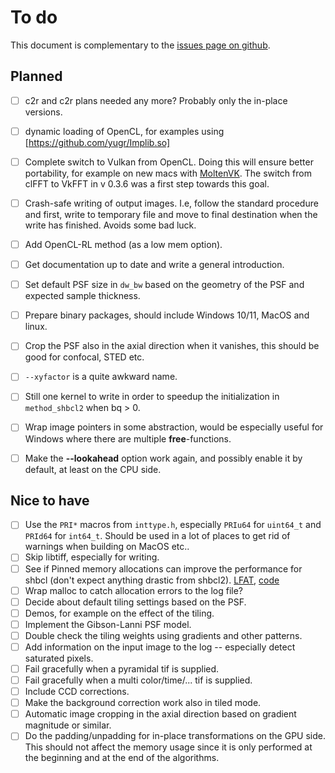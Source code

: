 # To do

This document is complementary to the [issues page on
github](https://github.com/elgw/deconwolf/issues).

## Planned

- [ ] c2r and c2r plans needed any more? Probably only the in-place versions.

- [ ] dynamic loading of OpenCL, for examples using [https://github.com/yugr/Implib.so]

- [ ] Complete switch to Vulkan from OpenCL. Doing this will ensure
      better portability, for example on new macs with
      [MoltenVK](https://github.com/KhronosGroup/MoltenVK). The switch
      from clFFT to VkFFT in v 0.3.6 was a first step towards this goal.

- [ ] Crash-safe writing of output images. I.e, follow the standard
  procedure and first, write to temporary file and move to final
  destination when the write has finished. Avoids some bad luck.

- [ ] Add OpenCL-RL method (as a low mem option).

- [ ] Get documentation up to date and write a general introduction.

- [ ] Set default PSF size in `dw_bw` based on the geometry of the PSF
and expected sample thickness.

- [ ] Prepare binary packages, should include Windows 10/11, MacOS and
      linux.

- [ ] Crop the PSF also in the axial direction when it vanishes, this
      should be good for confocal, STED etc.

- [ ] `--xyfactor` is a quite awkward name.

- [ ] Still one kernel to write in order to speedup the initialization
      in `method_shbcl2` when bq > 0.

- [ ] Wrap image pointers in some abstraction, would be especially
      useful for Windows where there are multiple **free**-functions.

- [ ] Make the **--lookahead** option work again, and possibly enable
      it by default, at least on the CPU side.

## Nice to have
- [ ] Use the `PRI*` macros from `inttype.h`, especially `PRIu64` for
      `uint64_t` and `PRId64` for `int64_t`.  Should be used in a lot
      of places to get rid of warnings when building on MacOS etc..
- [ ] Skip libtiff, especially for writing.
- [ ] See if Pinned memory allocations can improve the performance for shbcl (don't expect anything drastic from shbcl2).
[LFAT](https://ltfat.github.io/notes/ltfatnote017.pdf),
[code](https://github.com/ltfat/ltfat/blob/master/fourier/nextfastfft.m)
- [ ] Wrap malloc to catch allocation errors to the log file?
- [ ] Decide about default tiling settings based on the PSF.
- [ ] Demos, for example on the effect of the tiling.
- [ ] Implement the Gibson-Lanni PSF model.
- [ ] Double check the tiling weights using gradients and other patterns.
- [ ] Add information on the input image to the log -- especially
detect saturated pixels.
- [ ] Fail gracefully when a pyramidal tif is supplied.
- [ ] Fail gracefully when a multi color/time/... tif is supplied.
- [ ] Include CCD corrections.
- [ ] Make the background correction work also in tiled mode.
- [ ] Automatic image cropping in the axial direction based on
      gradient magnitude or similar.
- [ ] Do the padding/unpadding for in-place transformations on the GPU
      side. This should not affect the memory usage since it is only
      performed at the beginning and at the end of the algorithms.
